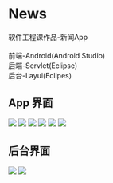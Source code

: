 # News
软件工程课作品-新闻App<br/><br/>
前端-Android(Android Studio)<br/>
后端-Servlet(Eclipse)<br/>
后台-Layui(Eclipes)<br/>
## App 界面
![](https://github.com/BeastAndBeauty/News/blob/master/images/1.png)
![](https://github.com/BeastAndBeauty/News/blob/master/images/8.png)
![](https://github.com/BeastAndBeauty/News/blob/master/images/2.png)
![](https://github.com/BeastAndBeauty/News/blob/master/images/3.png)
![](https://github.com/BeastAndBeauty/News/blob/master/images/4.png)
![](https://github.com/BeastAndBeauty/News/blob/master/images/5.png)
## 后台界面
![](https://github.com/BeastAndBeauty/News/blob/master/images/6.png)
![](https://github.com/BeastAndBeauty/News/blob/master/images/7.png)
